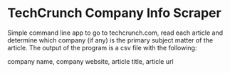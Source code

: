 # TechCrunch Company Info Scraper

Simple command line app to go to techcrunch.com, read each article and determine
which company (if any) is the primary subject matter of the article.
The output of the program is a csv file with the following:

company name, company website, article title, article url
